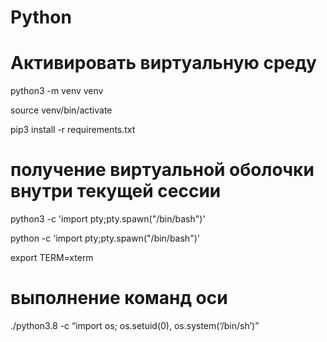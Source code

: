 # Python

# Активировать виртуальную среду


python3 -m venv venv

source venv/bin/activate

pip3 install -r requirements.txt

# получение виртуальной оболочки внутри текущей сессии

python3 -c 'import pty;pty.spawn("/bin/bash")'

python -c 'import pty;pty.spawn("/bin/bash")'

export TERM=xterm

# выполнение команд оси

./python3.8 -c “import os; os.setuid(0), os.system(‘/bin/sh’)”
